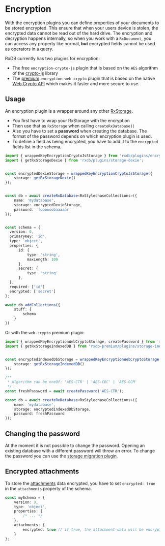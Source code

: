 # Encryption

With the encryption plugins you can define properties of your documents to be stored encrypted. This ensure that when your users device is stolen, the encrypted data cannot be read out of the hard drive.
The encryption and decryption happens internally, so when you work with a `RxDocument`, you can access any property like normal, **but** encrypted fields cannot be used as operators in a query.

RxDB currently has two plugins for encryption:

- The free `encryption-crypto-js` plugin that is based on the `AES` algorithm of the [crypto-js](https://www.npmjs.com/package/crypto-js) library
- The [premium](./premium.html) `encryption-web-crypto` plugin that is based on the native [Web Crypto API](https://developer.mozilla.org/en-US/docs/Web/API/Web_Crypto_API) which makes it faster and more secure to use.


## Usage

An encryption plugin is a wrapper around any other [RxStorage](./rx-storage.md). 

- You first have to wrap your RxStorage with the encryption
- Then use that as `RxStorage` when calling `createRxDatabase()`
- Also you have to set a **password** when creating the database. The format of the password depends on which encryption plugin is used.
- To define a field as being encrypted, you have to add it to the `encrypted` fields list in the schema.

```ts
import { wrappedKeyEncryptionCryptoJsStorage } from 'rxdb/plugins/encryption-crypto-js';
import { getRxStorageDexie } from 'rxdb/plugins/storage-dexie';


const encryptedDexieStorage = wrappedKeyEncryptionCryptoJsStorage({
    storage: getRxStorageDexie()
});


const db = await createRxDatabase<RxStylechaseCollections>({
    name: 'mydatabase',
    storage: encryptedDexieStorage,
    password: 'foooooobaaaaar'
});


const schema = {
  version: 0,
  primaryKey: 'id',
  type: 'object',
  properties: {
      id: {
          type: 'string',
          maxLength: 100
      },
      secret: {
          type: 'string'
      },
  },
  required: ['id']
  encrypted: ['secret']
};

await db.addCollections({
    stuff: {
        schema
    }
})
```

Or with the `web-crypto` premium plugin:

```ts
import { wrappedKeyEncryptionWebCryptoStorage, createPassword } from 'rxdb-premium/plugins/encryption-web-crypto';
import { getRxStorageIndexedDB } from 'rxdb-premium/plugins/storage-indexeddb';


const encryptedIndexedDbStorage = wrappedKeyEncryptionWebCryptoStorage({
    storage: getRxStorageIndexedDB()
});

/**
 * Algorithm can be oneOf: 'AES-CTR' | 'AES-CBC' | 'AES-GCM'
 */
const freshPassword = await createPassword('AES-CTR');

const db = await createRxDatabase<RxStylechaseCollections>({
    name: 'mydatabase',
    storage: encryptedIndexedDbStorage,
    password: freshPassword
});
```

## Changing the password

At the moment it is not possible to change the password. Opening an existing database with a different password will throw an error. To change the password you can use the [storage migration plugin](./storage-migration.md).


## Encrypted attachments

To store the [attachments](./rx-attachment.md) data encrypted, you have to set `encrypted: true` in the `attachments` property of the schema.


```ts
const mySchema = {
    version: 0,
    type: 'object',
    properties: {
        /* ... */
    },
    attachments: {
        encrypted: true // if true, the attachment-data will be encrypted with the db-password
    }
};
```
